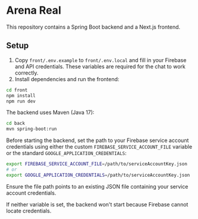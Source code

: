 # Arena Real

This repository contains a Spring Boot backend and a Next.js frontend.

## Setup

1. Copy `front/.env.example` to `front/.env.local` and fill in your Firebase and API credentials.
   These variables are required for the chat to work correctly.
2. Install dependencies and run the frontend:

```bash
cd front
npm install
npm run dev
```

The backend uses Maven (Java 17):

```bash
cd back
mvn spring-boot:run
```

Before starting the backend, set the path to your Firebase service account
credentials using either the custom `FIREBASE_SERVICE_ACCOUNT_FILE` variable or
the standard `GOOGLE_APPLICATION_CREDENTIALS`:

```bash
export FIREBASE_SERVICE_ACCOUNT_FILE=/path/to/serviceAccountKey.json
# or
export GOOGLE_APPLICATION_CREDENTIALS=/path/to/serviceAccountKey.json
```

Ensure the file path points to an existing JSON file containing your service
account credentials.

If neither variable is set, the backend won't start because Firebase cannot
locate credentials.

